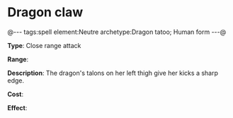 # Dragon claw

@---
tags:spell
element:Neutre
archetype:Dragon tatoo; Human form
---@

**Type**:
Close range attack

**Range**:

**Description**:
The dragon's talons on her left thigh give her kicks a sharp edge.

**Cost**:

**Effect**:

